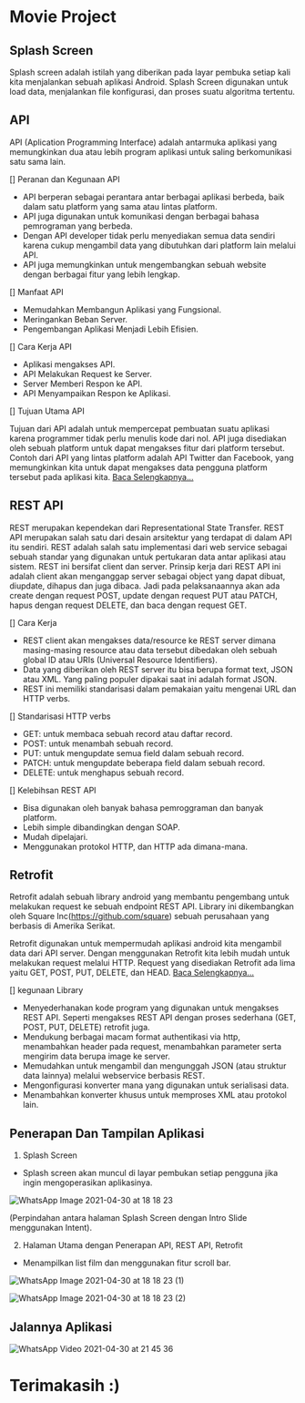 # Movie Project

## Splash Screen
Splash screen adalah istilah yang diberikan pada layar pembuka setiap kali kita menjalankan sebuah aplikasi Android. Splash Screen digunakan untuk load data,  menjalankan file konfigurasi, dan proses suatu algoritma tertentu. 

## API
API (Aplication Programming Interface) adalah antarmuka aplikasi yang memungkinkan dua atau lebih program aplikasi untuk saling berkomunikasi satu sama lain.

[] Peranan dan Kegunaan API

- API berperan sebagai perantara antar berbagai aplikasi berbeda, baik dalam satu platform yang sama atau lintas platform.
- API juga digunakan untuk komunikasi dengan berbagai bahasa pemrograman yang berbeda.
- Dengan API developer tidak perlu menyediakan semua data sendiri karena cukup mengambil data yang dibutuhkan dari platform lain melalui API.
- API juga memungkinkan untuk mengembangkan sebuah website dengan berbagai fitur yang lebih lengkap.

[] Manfaat API

- Memudahkan Membangun Aplikasi yang Fungsional.
- Meringankan Beban Server.
- Pengembangan Aplikasi Menjadi Lebih Efisien.

[] Cara Kerja API

- Aplikasi mengakses API.
- API Melakukan Request ke Server.
- Server Memberi Respon ke API.
- API Menyampaikan Respon ke Aplikasi.

[] Tujuan Utama API

Tujuan dari API adalah untuk mempercepat pembuatan suatu aplikasi karena programmer tidak perlu menulis kode dari nol. API juga disediakan oleh sebuah platform untuk dapat mengakses fitur dari platform tersebut. 
Contoh dari API yang lintas platform adalah API Twitter dan Facebook, yang memungkinkan kita untuk dapat mengakses data pengguna platform tersebut pada aplikasi kita. [ Baca Selengkapnya...](https://www.niagahoster.co.id/blog/api-adalah/?amp)
 
## REST API

REST merupakan kependekan dari Representational State Transfer. REST API merupakan salah satu dari desain arsitektur yang terdapat di dalam API itu sendiri. REST adalah salah satu implementasi dari web service sebagai sebuah standar yang digunakan untuk pertukaran data antar aplikasi atau sistem.
REST ini bersifat client dan server. Prinsip kerja dari REST API ini adalah client akan menganggap server sebagai object yang dapat dibuat, diupdate, dihapus dan juga dibaca. Jadi pada pelaksanaannya akan ada create dengan request POST, update dengan request PUT atau PATCH, hapus dengan request DELETE, dan baca dengan request GET.

[] Cara Kerja

- REST client akan mengakses data/resource ke REST server dimana masing-masing resource atau data tersebut dibedakan oleh sebuah global ID atau URIs (Universal Resource Identifiers).
- Data yang diberikan oleh REST server itu bisa berupa format text, JSON atau XML. Yang paling populer dipakai saat ini adalah format JSON.
- REST ini memiliki standarisasi dalam pemakaian yaitu mengenai URL dan HTTP verbs.

[] Standarisasi HTTP verbs

- GET: untuk membaca sebuah record atau daftar record.
- POST: untuk menambah sebuah record.
- PUT: untuk mengupdate semua field dalam sebuah record.
- PATCH: untuk mengupdate beberapa field dalam sebuah record.
- DELETE: untuk menghapus sebuah record.

[] Kelebihsan REST API

- Bisa digunakan oleh banyak bahasa pemroggraman dan banyak platform.
- Lebih simple dibandingkan dengan SOAP.
- Mudah dipelajari.
- Menggunakan protokol HTTP, dan HTTP ada dimana-mana.

## Retrofit

Retrofit adalah sebuah library android yang membantu pengembang untuk melakukan request ke sebuah endpoint REST API. Library ini dikembangkan oleh Square Inc(https://github.com/square) sebuah perusahaan yang berbasis di Amerika Serikat. 

Retrofit digunakan untuk mempermudah aplikasi android kita mengambil data dari API server. Dengan menggunakan Retrofit kita lebih mudah untuk melakukan request melalui HTTP. Request yang disediakan Retrofit ada lima yaitu GET, POST, PUT, DELETE, dan HEAD. [ Baca Selengkapnya...](https://polinema-mobile.github.io/jobsheet/11-rev.html)

[] kegunaan Library 
- Menyederhanakan kode program yang digunakan untuk mengakses REST API. Seperti mengakses REST API dengan proses sederhana (GET, POST, PUT, DELETE) retrofit juga.
- Mendukung berbagai macam format authentikasi via http, menambahkan header pada request, menambahkan parameter serta mengirim data berupa image ke server.
- Memudahkan untuk mengambil dan mengunggah JSON (atau struktur data lainnya) melalui webservice berbasis REST.
- Mengonfigurasi konverter mana yang digunakan untuk serialisasi data.
- Menambahkan konverter khusus untuk memproses XML atau protokol lain.

## Penerapan Dan Tampilan Aplikasi


1. Splash Screen
- Splash screen akan muncul di layar pembukan setiap pengguna jika ingin mengoperasikan aplikasinya.

![WhatsApp Image 2021-04-30 at 18 18 23](https://user-images.githubusercontent.com/60412314/116707180-93b49100-a9f8-11eb-9bcf-0e75f9db3487.jpeg)

(Perpindahan antara halaman Splash Screen dengan Intro Slide menggunakan Intent).





2. Halaman Utama dengan Penerapan API, REST API, Retrofit
- Menampilkan list film dan menggunakan fitur scroll bar.

![WhatsApp Image 2021-04-30 at 18 18 23 (1)](https://user-images.githubusercontent.com/60412314/116707185-957e5480-a9f8-11eb-8a63-a2619db8fec2.jpeg)

![WhatsApp Image 2021-04-30 at 18 18 23 (2)](https://user-images.githubusercontent.com/60412314/116707189-96af8180-a9f8-11eb-9a08-3005c7aff34d.jpeg)


## Jalannya Aplikasi

![WhatsApp Video 2021-04-30 at 21 45 36](https://user-images.githubusercontent.com/60412314/116712379-ffe5c380-a9fd-11eb-94dd-cd450a1837e3.gif)

# Terimakasih :)




